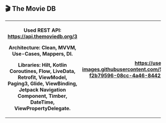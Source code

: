 ## 🎬 The Movie DB
<table>  
<tr>  
<th>

Used REST API: https://api.themoviedb.org/3

Architecture:
Clean, MVVM, Use-Cases, Mappers, DI.

Libraries:
Hilt, Kotlin Coroutines, Flow, LiveData, Retrofit, ViewModel, Paging3, Glide, ViewBinding, Jetpack Navigation Component, Timber, DateTime, ViewPropertyDelegate.
</th>  
<th>

https://user-images.githubusercontent.com/57148020/163493372-f2b79596-08cc-4a46-8442-bb07a9ba7fe1.mp4

</th>  
</tr>  
</table>


